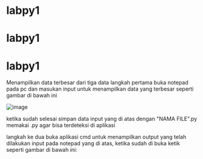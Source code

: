# labpy1
# labpy1
# labpy1

Menampilkan data terbesar dari tiga data 
langkah pertama buka notepad pada pc dan masukan input untuk menampilkan data yang terbesar seperti gambar di bawah ini

![image](https://user-images.githubusercontent.com/46735500/52616872-8faa0080-2ecc-11e9-994f-92bc94ca2c94.png)

ketika sudah selesai simpan data input yang di atas dengan "NAMA FILE".py memakai .py agar bisa terdeteksi di aplikasi 

langkah ke dua buka aplikasi cmd untuk menampilkan output yang telah dilakukan input pada notepad yang di atas, ketika sudah di buka ketik seperti gambar di bawah ini:

